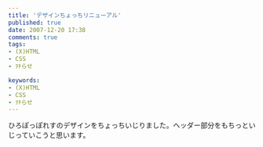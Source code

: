 ```yaml
---
title: 'デザインちょっちリニューアル'
published: true
date: 2007-12-20 17:38
comments: true
tags:
- (X)HTML
- CSS
- ｦﾁらせ

keywords:
- (X)HTML
- CSS
- ｦﾁらせ
---
```

ひろぽっぽれすのデザインをちょっちいじりました。ヘッダー部分をもちっといじっていこうと思います。